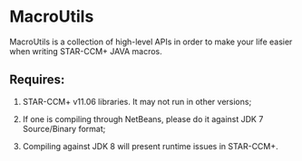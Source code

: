 # MacroUtils

MacroUtils is a collection of high-level APIs in order to make your life easier when writing STAR-CCM+ JAVA macros.

## Requires:

1. STAR-CCM+ v11.06 libraries. It may not run in other versions;

1. If one is compiling through NetBeans, please do it against JDK 7 Source/Binary format;

1. Compiling against JDK 8 will present runtime issues in STAR-CCM+.
